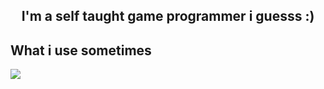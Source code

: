 <h2 align="center">
I'm a self taught game programmer i guesss :)
</h2> 



##  What i use sometimes
![](https://img.shields.io/badge/Code-GdScript-informational?style=flat&?logo=mython&color=61DAFB)

